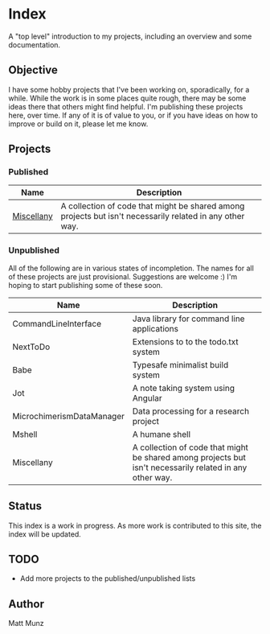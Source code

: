 # Index

A "top level" introduction to my projects, including an overview and some documentation.

## Objective

I have some hobby projects that I've been working on, sporadically, for a while. While the 
work is in some places quite rough, there may be some ideas there that others might find 
helpful. I'm publishing these projects here, over time. If any of it is of value to you, 
or if you have ideas on how to improve or build on it, please let me know.

## Projects

### Published

| Name                      | Description                                |
| ------------------------- | ------------------------------------------ |
| [Miscellany](https://github.com/mattmunz/Miscellany) | A collection of code that might be shared among projects but isn't necessarily related in any other way. |

### Unpublished

All of the following are in various states of incompletion. The names for all of these 
projects are just provisional. Suggestions are welcome :) I'm hoping to start publishing 
some of these soon.

| Name                      | Description                                |
| ------------------------- | ------------------------------------------ |
| CommandLineInterface      | Java library for command line applications |
| NextToDo                  | Extensions to to the todo.txt system       | 
| Babe                      | Typesafe minimalist build system           |
| Jot                       | A note taking system using Angular         |
| MicrochimerismDataManager | Data processing for a research project     |
| Mshell                    | A humane shell                             |
| Miscellany                | A collection of code that might be shared among projects but isn't necessarily related in any other way. |

## Status

This index is a work in progress. As more work is contributed to this site, the index will 
be updated.

## TODO 

* Add more projects to the published/unpublished lists

## Author

Matt Munz
